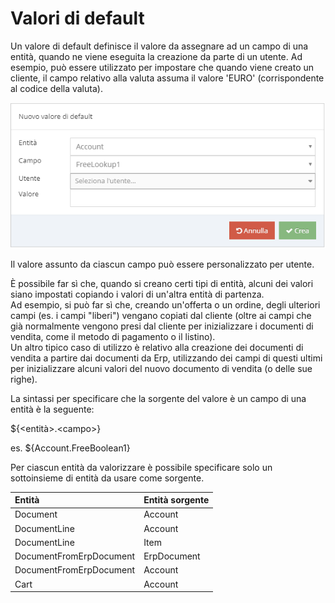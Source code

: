 # Valori di default

Un valore di default definisce il valore da assegnare ad un campo di una entità, quando ne viene eseguita la creazione da parte di un utente. Ad esempio, può essere utilizzato per impostare che quando viene creato un cliente, il campo relativo alla valuta assuma il valore 'EURO' \(corrispondente al codice della valuta\).

![](../.gitbook/assets/image%20%2836%29.png)

Il valore assunto da ciascun campo può essere personalizzato per utente.

È possibile far sì che, quando si creano certi tipi di entità, alcuni dei valori siano impostati copiando i valori di un'altra entità di partenza.  
Ad esempio, si può far sì che, creando un'offerta o un ordine, degli ulteriori campi \(es. i campi "liberi"\) vengano copiati dal cliente \(oltre ai campi che già normalmente vengono presi dal cliente per inizializzare i documenti di vendita, come il metodo di pagamento o il listino\).   
Un altro tipico caso di utilizzo è relativo alla creazione dei documenti di vendita a partire dai documenti da Erp, utilizzando dei campi di questi ultimi per inizializzare alcuni valori del nuovo documento di vendita \(o delle sue righe\). 

La sintassi per specificare che la sorgente del valore è un campo di una entità è la seguente: 

${&lt;entità&gt;.&lt;campo&gt;}

es. ${Account.FreeBoolean1}

Per ciascun entità da valorizzare è possibile specificare solo un sottoinsieme di entità da usare come sorgente.

| Entità | Entità  sorgente |
| :--- | :--- |
| Document | Account |
| DocumentLine | Account |
| DocumentLine | Item |
| DocumentFromErpDocument | ErpDocument |
| DocumentFromErpDocument | Account |
| Cart | Account |

  












